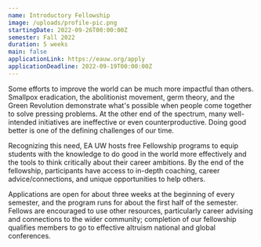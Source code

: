 ```yaml
---
name: Introductory Fellowship
image: /uploads/profile-pic.png
startingDate: 2022-09-26T00:00:00Z
semester: Fall 2022
duration: 5 weeks
main: false
applicationLink: https://eauw.org/apply
applicationDeadline: 2022-09-19T00:00:00Z
---
```


Some efforts to improve the world can be much more impactful than others. Smallpox eradication, the abolitionist movement, germ theory, and the Green Revolution demonstrate what's possible when people come together to solve pressing problems. At the other end of the spectrum, many well-intended initiatives are ineffective or even counterproductive. Doing good better is one of the defining challenges of our time.

Recognizing this need, EA UW hosts free Fellowship programs to equip students with the knowledge to do good in the world more effectively and the tools to think critically about their career ambitions. By the end of the fellowship, participants have access to in-depth coaching, career advice/connections, and unique opportunities to help others.

Applications are open for about three weeks at the beginning of every semester, and the program runs for about the first half of the semester. Fellows are encouraged to use other resources, particularly career advising and connections to the wider community; completion of our fellowship qualifies members to go to effective altruism national and global conferences.
